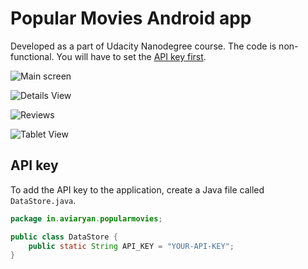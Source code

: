 # Popular Movies Android app

Developed as a part of Udacity Nanodegree course. The code is non-functional. You will have to set the [API key first](#api-key).


![Main screen](http://i.imgur.com/GeJA02L.jpg)

![Details View](http://i.imgur.com/fICp6CR.png)

![Reviews](http://i.imgur.com/z4KzwVM.jpg)

![Tablet View](http://i.imgur.com/MJWoOdC.jpg)


## API key

To add the API key to the application, create a Java file called `DataStore.java`.

```java
package in.aviaryan.popularmovies;

public class DataStore {
    public static String API_KEY = "YOUR-API-KEY";
}
```